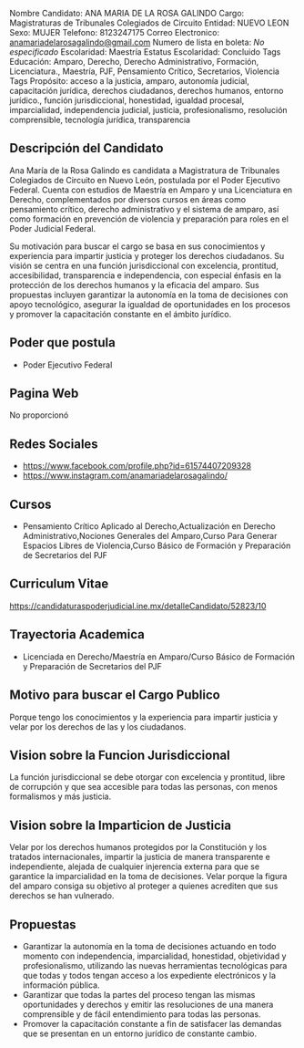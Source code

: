 Nombre Candidato: ANA MARIA DE LA ROSA GALINDO
Cargo: Magistraturas de Tribunales Colegiados de Circuito
Entidad: NUEVO LEON
Sexo: MUJER
Telefono: 8123247175
Correo Electronico: anamariadelarosagalindo@gmail.com
Numero de lista en boleta: *No especificado*
Escolaridad: Maestría
Estatus Escolaridad: Concluido
Tags Educación: Amparo, Derecho, Derecho Administrativo, Formación, Licenciatura., Maestría, PJF, Pensamiento Crítico, Secretarios, Violencia
Tags Propósito: acceso a la justicia, amparo, autonomía judicial, capacitación jurídica, derechos ciudadanos, derechos humanos, entorno jurídico., función jurisdiccional, honestidad, igualdad procesal, imparcialidad, independencia judicial, justicia, profesionalismo, resolución comprensible, tecnología jurídica, transparencia


## Descripción del Candidato 

Ana María de la Rosa Galindo es candidata a Magistratura de Tribunales Colegiados de Circuito en Nuevo León, postulada por el Poder Ejecutivo Federal. Cuenta con estudios de Maestría en Amparo y una Licenciatura en Derecho, complementados por diversos cursos en áreas como pensamiento crítico, derecho administrativo y el sistema de amparo, así como formación en prevención de violencia y preparación para roles en el Poder Judicial Federal.

Su motivación para buscar el cargo se basa en sus conocimientos y experiencia para impartir justicia y proteger los derechos ciudadanos. Su visión se centra en una función jurisdiccional con excelencia, prontitud, accesibilidad, transparencia e independencia, con especial énfasis en la protección de los derechos humanos y la eficacia del amparo. Sus propuestas incluyen garantizar la autonomía en la toma de decisiones con apoyo tecnológico, asegurar la igualdad de oportunidades en los procesos y promover la capacitación constante en el ámbito jurídico.


## Poder que postula

- Poder Ejecutivo Federal


## Pagina Web

No proporcionó


## Redes Sociales

- https://www.facebook.com/profile.php?id=61574407209328
- https://www.instagram.com/anamariadelarosagalindo/


## Cursos

- Pensamiento Crítico Aplicado al Derecho,Actualización en Derecho Administrativo,Nociones Generales del Amparo,Curso Para Generar Espacios Libres de Violencia,Curso Básico de Formación y Preparación de Secretarios del PJF


## Curriculum Vitae

https://candidaturaspoderjudicial.ine.mx/detalleCandidato/52823/10


## Trayectoria Academica

- Licenciada en Derecho/Maestría en Amparo/Curso Básico de Formación y Preparación de Secretarios del PJF


## Motivo para buscar el Cargo Publico

Porque tengo los conocimientos y la experiencia para impartir justicia y velar por los derechos de las y los ciudadanos.


## Vision sobre la Funcion Jurisdiccional

La función jurisdiccional se debe otorgar con excelencia y prontitud, libre de corrupción y que sea accesible para todas las personas, con menos formalismos y más justicia.


## Vision sobre la Imparticion de Justicia

Velar por los derechos humanos protegidos por la Constitución y los tratados internacionales, impartir la justicia de manera transparente e independiente, alejada de cualquier injerencia externa para que se garantice la imparcialidad en la toma de decisiones. Velar porque la figura del amparo consiga su objetivo al proteger a quienes acrediten que sus derechos se han vulnerado.


## Propuestas

- Garantizar la autonomía en la toma de decisiones actuando en todo momento con independencia, imparcialidad, honestidad, objetividad y profesionalismo, utilizando las nuevas herramientas tecnológicas para que todas y todos tengan acceso a los expediente electrónicos y la información pública.
- Garantizar que todas la partes del proceso tengan las mismas oportunidades y derechos y emitir las resoluciones de una manera comprensible y de fácil entendimiento para todas las personas.
- Promover la capacitación constante a fin de satisfacer las demandas que se presentan en un entorno jurídico de constante cambio.

